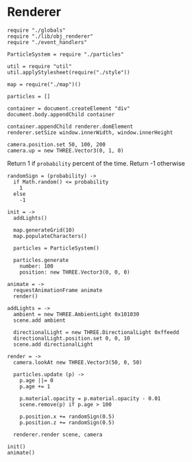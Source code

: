 Renderer
========

    require "./globals"
    require "./lib/obj_renderer"
    require "./event_handlers"

    ParticleSystem = require "./particles"

    util = require "util"
    util.applyStylesheet(require("./style"))

    map = require("./map")()

    particles = []

    container = document.createElement "div"
    document.body.appendChild container

    container.appendChild renderer.domElement
    renderer.setSize window.innerWidth, window.innerHeight

    camera.position.set 50, 100, 200
    camera.up = new THREE.Vector3(0, 1, 0)

Return 1 if `probability` percent of the time.
Return -1 otherwise

    randomSign = (probability) ->
      if Math.random() <= probability
        1
      else
        -1

    init = ->
      addLights()

      map.generateGrid(10)
      map.populateCharacters()

      particles = ParticleSystem()

      particles.generate
        number: 100
        position: new THREE.Vector3(0, 0, 0)

    animate = ->
      requestAnimationFrame animate
      render()

    addLights = ->
      ambient = new THREE.AmbientLight 0x101030
      scene.add ambient

      directionalLight = new THREE.DirectionalLight 0xffeedd
      directionalLight.position.set 0, 0, 10
      scene.add directionalLight

    render = ->
      camera.lookAt new THREE.Vector3(50, 0, 50)

      particles.update (p) ->
        p.age ||= 0
        p.age += 1

        p.material.opacity = p.material.opacity - 0.01
        scene.remove(p) if p.age > 100

        p.position.x += randomSign(0.5)
        p.position.z += randomSign(0.5)

      renderer.render scene, camera

    init()
    animate()
